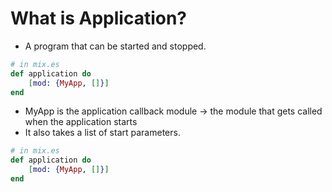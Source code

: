 # What is Application?
- A program that can be started and stopped.

```elixir
# in mix.es
def application do
	[mod: {MyApp, []}]
end
```
- MyApp is the application callback module -> the module that gets called when the application starts
- It also takes a list of start parameters. 

```elixir
# in mix.es
def application do
	[mod: {MyApp, []}]
end
```